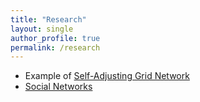 ```yaml
---
title: "Research"
layout: single 
author_profile: true
permalink: /research
---
```



* Example of [Self-Adjusting Grid Network](/Self-AdjustingGridNetworks)
* [Social Networks](/SocialNetworksAxioms)
